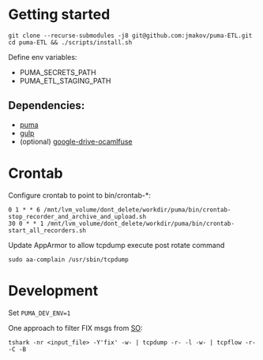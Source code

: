 # Getting started
```
git clone --recurse-submodules -j8 git@github.com:jmakov/puma-ETL.git
cd puma-ETL && ./scripts/install.sh
```
Define env variables:
* PUMA_SECRETS_PATH
* PUMA_ETL_STAGING_PATH

## Dependencies:
* [puma](https://github.com/jmakov/puma)
* [gulp](https://github.com/jmakov/gulp)
* (optional) [google-drive-ocamlfuse](https://github.com/astrada/google-drive-ocamlfuse/)

# Crontab
Configure crontab to point to bin/crontab-*:
```
0 1 * * 6 /mnt/lvm_volume/dont_delete/workdir/puma/bin/crontab-stop_recorder_and_archive_and_upload.sh
30 0 * * 1 /mnt/lvm_volume/dont_delete/workdir/puma/bin/crontab-start_all_recorders.sh
```


Update AppArmor to allow tcpdump execute post rotate command 
```
sudo aa-complain /usr/sbin/tcpdump
```
# Development
Set `PUMA_DEV_ENV=1`

One approach to filter FIX msgs from [SO](https://stackoverflow.com/questions/13810156/tshark-export-fix-messages):

`tshark -nr <input_file> -Y'fix' -w- | tcpdump -r- -l -w- | tcpflow -r- -C -B`